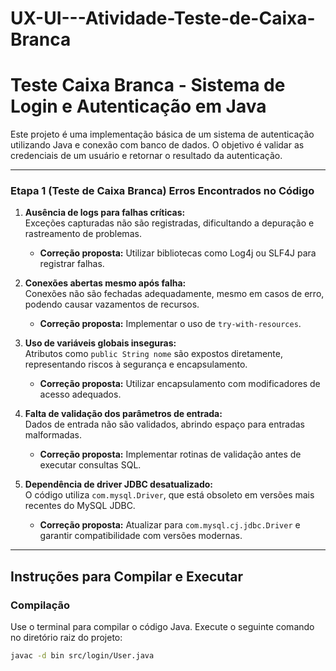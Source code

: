 # UX-UI---Atividade-Teste-de-Caixa-Branca

# Teste Caixa Branca - Sistema de Login e Autenticação em Java

Este projeto é uma implementação básica de um sistema de autenticação utilizando Java e conexão com banco de dados. O objetivo é validar as credenciais de um usuário e retornar o resultado da autenticação.

---

### Etapa 1 (Teste de Caixa Branca) Erros Encontrados no Código 

1. **Ausência de logs para falhas críticas:**  
   Exceções capturadas não são registradas, dificultando a depuração e rastreamento de problemas.

   - **Correção proposta:** Utilizar bibliotecas como Log4j ou SLF4J para registrar falhas.

2. **Conexões abertas mesmo após falha:**  
   Conexões não são fechadas adequadamente, mesmo em casos de erro, podendo causar vazamentos de recursos.

   - **Correção proposta:** Implementar o uso de `try-with-resources`.

3. **Uso de variáveis globais inseguras:**  
   Atributos como `public String nome` são expostos diretamente, representando riscos à segurança e encapsulamento.

   - **Correção proposta:** Utilizar encapsulamento com modificadores de acesso adequados.

4. **Falta de validação dos parâmetros de entrada:**  
   Dados de entrada não são validados, abrindo espaço para entradas malformadas.

   - **Correção proposta:** Implementar rotinas de validação antes de executar consultas SQL.

5. **Dependência de driver JDBC desatualizado:**  
   O código utiliza `com.mysql.Driver`, que está obsoleto em versões mais recentes do MySQL JDBC.

   - **Correção proposta:** Atualizar para `com.mysql.cj.jdbc.Driver` e garantir compatibilidade com versões modernas.


---

## Instruções para Compilar e Executar

### Compilação
Use o terminal para compilar o código Java. Execute o seguinte comando no diretório raiz do projeto:

```bash
javac -d bin src/login/User.java
